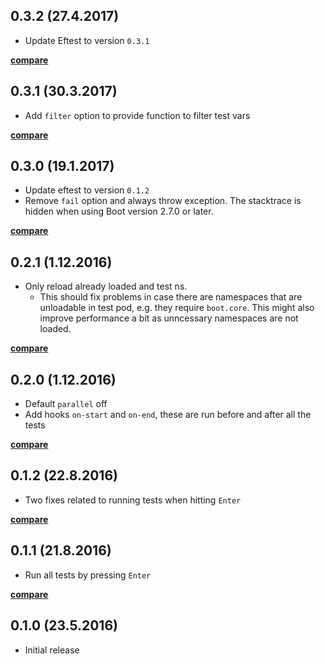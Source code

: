 ## 0.3.2 (27.4.2017)

- Update Eftest to version `0.3.1`

**[compare](https://github.com/metosin/boot-alt-test/compare/0.3.1...0.3.2)**

## 0.3.1 (30.3.2017)

- Add `filter` option to provide function to filter test vars

**[compare](https://github.com/metosin/boot-alt-test/compare/0.3.0...0.3.1)**

## 0.3.0 (19.1.2017)

- Update eftest to version `0.1.2`
- Remove `fail` option and always throw exception. The stacktrace is hidden when using Boot version 2.7.0 or later.

**[compare](https://github.com/metosin/boot-alt-test/compare/0.2.1...0.3.0)**

## 0.2.1 (1.12.2016)

- Only reload already loaded and test ns.
    - This should fix problems in case there are namespaces that are
    unloadable in test pod, e.g. they require `boot.core`. This might also
    improve performance a bit as unncessary namespaces are not loaded.

**[compare](https://github.com/metosin/boot-alt-test/compare/0.2.0...0.2.1)**

## 0.2.0 (1.12.2016)

- Default `parallel` off
- Add hooks `on-start` and `on-end`, these are run before and after all the tests

**[compare](https://github.com/metosin/boot-alt-test/compare/0.1.2...0.2.0)**

## 0.1.2 (22.8.2016)

- Two fixes related to running tests when hitting `Enter`

**[compare](https://github.com/metosin/boot-alt-test/compare/0.1.1...0.1.2)**

## 0.1.1 (21.8.2016)

- Run all tests by pressing `Enter`

**[compare](https://github.com/metosin/boot-alt-test/compare/0.1.0...0.1.1)**

## 0.1.0 (23.5.2016)

- Initial release
